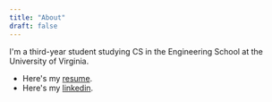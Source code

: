 ```yaml
---
title: "About"
draft: false
---
```


I'm a third-year student studying CS in the Engineering School at the University of Virginia.

- Here's my [resume](https://google.com).
- Here's my [linkedin](https://google.com).
